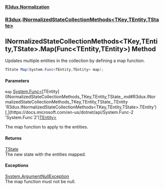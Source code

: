 #### [R3dux.Normalization](R3dux.Normalization.md 'R3dux.Normalization')
### [R3dux](R3dux.Normalization.md#R3dux 'R3dux').[INormalizedStateCollectionMethods&lt;TKey,TEntity,TState&gt;](INormalizedStateCollectionMethods_TKey,TEntity,TState_.md 'R3dux.INormalizedStateCollectionMethods<TKey,TEntity,TState>')

## INormalizedStateCollectionMethods<TKey,TEntity,TState>.Map(Func<TEntity,TEntity>) Method

Updates multiple entities in the collection by defining a map function.

```csharp
TState Map(System.Func<TEntity,TEntity> map);
```
#### Parameters

<a name='R3dux.INormalizedStateCollectionMethods_TKey,TEntity,TState_.Map(System.Func_TEntity,TEntity_).map'></a>

`map` [System.Func&lt;](https://docs.microsoft.com/en-us/dotnet/api/System.Func-2 'System.Func`2')[TEntity](INormalizedStateCollectionMethods_TKey,TEntity,TState_.md#R3dux.INormalizedStateCollectionMethods_TKey,TEntity,TState_.TEntity 'R3dux.INormalizedStateCollectionMethods<TKey,TEntity,TState>.TEntity')[,](https://docs.microsoft.com/en-us/dotnet/api/System.Func-2 'System.Func`2')[TEntity](INormalizedStateCollectionMethods_TKey,TEntity,TState_.md#R3dux.INormalizedStateCollectionMethods_TKey,TEntity,TState_.TEntity 'R3dux.INormalizedStateCollectionMethods<TKey,TEntity,TState>.TEntity')[&gt;](https://docs.microsoft.com/en-us/dotnet/api/System.Func-2 'System.Func`2')

The map function to apply to the entities.

#### Returns
[TState](INormalizedStateCollectionMethods_TKey,TEntity,TState_.md#R3dux.INormalizedStateCollectionMethods_TKey,TEntity,TState_.TState 'R3dux.INormalizedStateCollectionMethods<TKey,TEntity,TState>.TState')  
The new state with the entities mapped.

#### Exceptions

[System.ArgumentNullException](https://docs.microsoft.com/en-us/dotnet/api/System.ArgumentNullException 'System.ArgumentNullException')  
The map function must not be null.